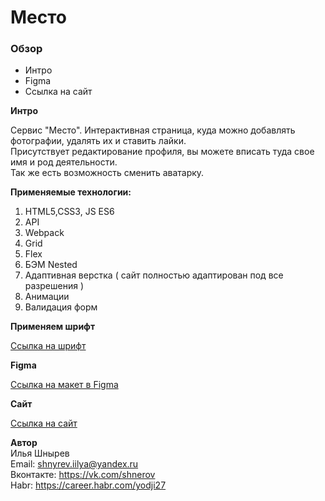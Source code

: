 # Место 

### Обзор
* Интро
* Figma
* Ссылка на сайт

**Интро**
 
 Сервис "Место". Интерактивная страница, куда можно добавлять фотографии, удалять их и ставить лайки.  
 Присутствует редактирование профиля, вы можете вписать туда свое имя и род деятельности.  
 Так же есть возможность сменить аватарку.

**Применяемые технологии:**
1) HTML5,CSS3, JS ES6
2) API
3) Webpack
4) Grid
5) Flex
6) БЭМ Nested
7) Адаптивная верстка ( сайт полностью адаптирован под все разрешения )
8) Анимации
9) Валидация форм 
 
**Применяем шрифт**  

[Ссылка на шрифт](https://rsms.me/inter/)  

**Figma**

[Ссылка на макет в Figma](https://www.figma.com/file/StZjf8HnoeLdiXS7dYrLAh/JavaScript.-Sprint-4?node-id=3%3A186)

**Cайт**
 
[Ссылка на сайт](https://yodji27.github.io/mesto/)
 
**Автор**  
Илья Шнырев  
Email: shnyrev.iilya@yandex.ru    
Вконтакте: https://vk.com/shnerov  
Habr: https://career.habr.com/yodji27 
